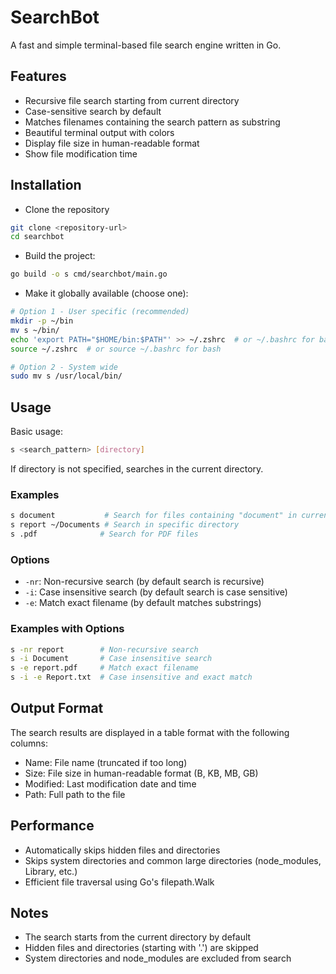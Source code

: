 # SearchBot

A fast and simple terminal-based file search engine written in Go.

## Features

- Recursive file search starting from current directory
- Case-sensitive search by default
- Matches filenames containing the search pattern as substring
- Beautiful terminal output with colors
- Display file size in human-readable format
- Show file modification time

## Installation

- Clone the repository

```bash
git clone <repository-url>
cd searchbot
```

- Build the project:

```bash
go build -o s cmd/searchbot/main.go
```

- Make it globally available (choose one):

```bash
# Option 1 - User specific (recommended)
mkdir -p ~/bin
mv s ~/bin/
echo 'export PATH="$HOME/bin:$PATH"' >> ~/.zshrc  # or ~/.bashrc for bash
source ~/.zshrc  # or source ~/.bashrc for bash

# Option 2 - System wide
sudo mv s /usr/local/bin/
```

## Usage

Basic usage:

```bash
s <search_pattern> [directory]
```

If directory is not specified, searches in the current directory.

### Examples

```bash
s document           # Search for files containing "document" in current directory
s report ~/Documents # Search in specific directory
s .pdf              # Search for PDF files
```

### Options

- `-nr`: Non-recursive search (by default search is recursive)
- `-i`: Case insensitive search (by default search is case sensitive)
- `-e`: Match exact filename (by default matches substrings)

### Examples with Options

```bash
s -nr report        # Non-recursive search
s -i Document       # Case insensitive search
s -e report.pdf     # Match exact filename
s -i -e Report.txt  # Case insensitive and exact match
```

## Output Format

The search results are displayed in a table format with the following columns:

- Name: File name (truncated if too long)
- Size: File size in human-readable format (B, KB, MB, GB)
- Modified: Last modification date and time
- Path: Full path to the file

## Performance

- Automatically skips hidden files and directories
- Skips system directories and common large directories (node_modules, Library, etc.)
- Efficient file traversal using Go's filepath.Walk

## Notes

- The search starts from the current directory by default
- Hidden files and directories (starting with '.') are skipped
- System directories and node_modules are excluded from search
